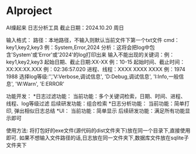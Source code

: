 # AIproject

AI燥起来
日志分析工具
截止日期：2024.10.20 周日

输入格式：
路径：本地路径，不输入则默认当前文件下第一个txt文件
cmd：key1,key2,key3
    例：System,Error,2024
    分析：这将会把log中包含'System'或'Error'或'2024'的log打印出来
输入不能出现的关键词：例：key1,key2,key3
起始日期、截止日期:XX-XX 例：10-15 
起始时间、截止时间：XX:XX:XX.XXX 例：02:36:57.020
进程、线程：XXXX XXXX XXXX 例：1974 1988
选择log等级:'','V:Verbose,调试信息', 'D:Debug,调试信息', 'I:Info,一般信息', 'W:Warn', 'E:ERROR'

功能开发：
    *日志过滤功能：
        当前功能：多个关键词检索，日期、时间、进程、线程、log等级过滤
        后续研发功能：组合检索
    *日志分析功能：
        当前功能：简单打印, 弹出相似日志总结
    *UI：
        当前功能：简单显示
        后续研发功能：满足所有功能显示即可

使用方法:
    将打包好的exe文件(源代码的dist文件夹下)放在同一个目录下,直接使用即可.
    如果不想输入文件路径的话,日志放在同一文件夹下,数据库文件放在sqlite子文件夹下